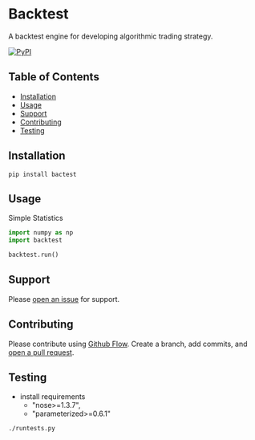 # Backtest
A backtest engine for developing algorithmic trading strategy.

[![PyPI](https://img.shields.io/pypi/v/backtest?color=%234ec726&style=flat-square)](https://pypi.org/project/backtest/)


## Table of Contents

- [Installation](#installation)
- [Usage](#usage)
- [Support](#support)
- [Contributing](#contributing)
- [Testing](#testing)

## Installation
```
pip install bactest
```

## Usage

Simple Statistics
```python
import numpy as np
import backtest 

backtest.run()

```

## Support

Please [open an issue](https://github.com/yoonbae81/backtest/issues/new) for support.

## Contributing

Please contribute using [Github Flow](https://guides.github.com/introduction/flow/). Create a branch, add commits, and [open a pull request](https://github.com/yoonbae/backtest/compare/).

## Testing
- install requirements
  - "nose>=1.3.7",
  - "parameterized>=0.6.1"

```
./runtests.py
```
